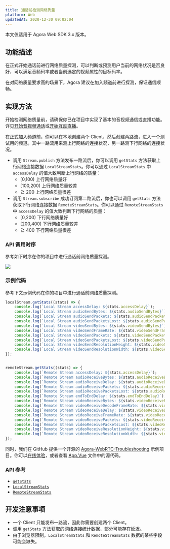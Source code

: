 ```yaml
---
title: 通话前检测网络质量
platform: Web
updatedAt: 2020-12-30 09:02:04
---
```

<div class="alert note">本文仅适用于 Agora Web SDK 3.x 版本。</div>

## 功能描述

在正式开始通话前进行网络质量探测，可以判断或预测用户当前的网络状况是否良好，可以满足音频码率或者当前选定的视频属性的目标码率。

在对网络质量要求高的场景下，Agora 建议在加入频道前进行探测，保证通信顺畅。

## 实现方法

开始检测网络质量前，请确保你已在项目中实现了基本的音视频通信或直播功能。详见[开始音视频通话](start_call_web)或[开始互动直播](start_live_web)。

在正式加入频道前，你可以在本地创建两个 Client，然后创建两路流，进入一个测试用的频道。其中一路流用来测上行网络的连接状况，另一路测下行网络的连接状况。
- 调用 `Stream.publish` 方法发布一路流后，你可以调用 `getStats` 方法获取上行网络连接数据 `LocalStreamStats`。你可以通过 `LocalStreamStats` 中 `accessDelay` 的值大致判断上行网络的质量：
	- [0,100) 上行网络质量好
	- [100,200) 上行网络质量较差
	- ≧ 200 上行网络质量很差
- 调用 `Stream.subscribe` 成功订阅第二路流后，你也可以调用 `getStats` 方法获取下行网络连接数据 `RemoteStreamStats`。你可以通过 `RemoteStreamStats` 中 `accessDelay` 的值大致判断下行网络的质量：
	- [0,200) 下行网络质量好
	- [200,400) 下行网络质量较差
	- ≧ 400 下行网络质量很差

### API 调用时序

参考如下时序在你的项目中进行通话前网络质量探测。

![](https://web-cdn.agora.io/docs-files/1569477203196)


### 示例代码

参考下文示例代码在你的项目中进行通话前网络质量探测。

```javascript
localStream.getStats((stats) => {
    console.log(`Local Stream accessDelay: ${stats.accessDelay}`);
    console.log(`Local Stream audioSendBytes: ${stats.audioSendBytes}`);
    console.log(`Local Stream audioSendPackets: ${stats.audioSendPackets}`);
    console.log(`Local Stream audioSendPacketsLost: ${stats.audioSendPacketsLost}`);
    console.log(`Local Stream videoSendBytes: ${stats.videoSendBytes}`);
    console.log(`Local Stream videoSendFrameRate: ${stats.videoSendFrameRate}`);
    console.log(`Local Stream videoSendPackets: ${stats.videoSendPackets}`);
    console.log(`Local Stream videoSendPacketsLost: ${stats.videoSendPacketsLost}`);
    console.log(`Local Stream videoSendResolutionHeight: ${stats.videoSendResolutionHeight}`);
    console.log(`Local Stream videoSendResolutionWidth: ${stats.videoSendResolutionWidth}`);
});


remoteStream.getStats((stats) => {
    console.log(`Remote Stream accessDelay: ${stats.accessDelay}`);
    console.log(`Remote Stream audioReceiveBytes: ${stats.audioReceiveBytes}`);
    console.log(`Remote Stream audioReceiveDelay: ${stats.audioReceiveDelay}`);
    console.log(`Remote Stream audioReceivePackets: ${stats.audioReceivePackets}`);
    console.log(`Remote Stream audioReceivePacketsLost: ${stats.audioReceivePacketsLost}`);
    console.log(`Remote Stream endToEndDelay: ${stats.endToEndDelay}`);
    console.log(`Remote Stream videoReceiveBytes: ${stats.videoReceiveBytes}`);
    console.log(`Remote Stream videoReceiveDecodeFrameRate: ${stats.videoReceiveDecodeFrameRate}`);
    console.log(`Remote Stream videoReceiveDelay: ${stats.videoReceiveDelay}`);
    console.log(`Remote Stream videoReceiveFrameRate: ${stats.videoReceiveFrameRate}`);
    console.log(`Remote Stream videoReceivePackets: ${stats.videoReceivePackets}`);
    console.log(`Remote Stream videoReceivePacketsLost: ${stats.videoReceivePacketsLost}`);
    console.log(`Remote Stream videoReceiveResolutionHeight: ${stats.videoReceiveResolutionHeight}`);
    console.log(`Remote Stream videoReceiveResolutionWidth: ${stats.videoReceiveResolutionWidth}`);
});
```

同时，我们在 GitHub 提供一个开源的 [Agora-WebRTC-Troubleshooting](https://github.com/AgoraIO/Tools/tree/master/TroubleShooting/Agora-WebRTC-Troubleshooting) 示例项目。你可以[在线体验](https://webdemo.agora.io/agora_webrtc_troubleshooting/)，或者查看 [App.Vue](https://github.com/AgoraIO/Tools/blob/master/TroubleShooting/Agora-WebRTC-Troubleshooting/src/App.vue) 文件中的源代码。

### API 参考

- [`getStats`](./API%20Reference/web/interfaces/agorartc.stream.html#getstats)
- [`LocalStreamStats`](./API%20Reference/web/interfaces/agorartc.localstreamstats.html)
- [`RemoteStreamStats`](./API%20Reference/web/interfaces/agorartc.remotestreamstats.html)

## 开发注意事项

- 一个 Client 只能发布一路流，因此你需要创建两个 Client。
- 调用 `getStats` 方法获取的网络连接统计数据，部分可能存在延迟。
- 由于浏览器限制，`LocalStreamStats` 和 `RemoteStreamStats` 数据的某些字段可能会缺失。